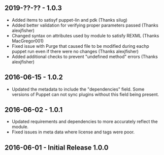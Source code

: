 ## 2019-??-?? - 1.0.3
  - Added items to satisyf puppet-lin and pdk (Thanks silug)
  - Added better validation for verifying proper parameters passed (Thanks alexjfisher)
  - Changed syntax on attributes used by module to satisfy REXML (Thanks MacGregor001)
  - Fixed issue with Purge that caused file to be modified during eachp puppet run even if there were no changes (Thanks alexjfisher)
  - Added additional checks to prevent "undefined method" errors (Thanks alexjfisher)

## 2016-06-15 - 1.0.2
  - Updated the metadata to include the "dependencies" field. Some versions of Puppet can not sync plugins without this field being present.

## 2016-06-02 - 1.0.1
  - Updated requirements and dependencies to more accurately reflect the module.
  - Fixed issues in meta data where license and tags were poor.

## 2016-06-01 - Initial Release 1.0.0
